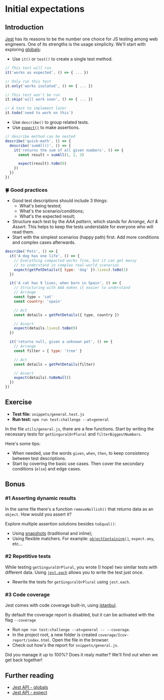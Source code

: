 # Initial expectations

## Introduction

[Jest](https://jestjs.io/) has its reasons to be the number one choice for JS testing among web engineers. One of its strengths is the usage simplicity.
We'll start with exploring [globals](https://jestjs.io/docs/en/api):

- Use `it()` or `test()` to create a single test method.

```js
// This test will run
it('works as expected', () => { ... })

// Only run this test
it.only('works isolated', () => { ... })

// This test won't be run
it.skip('will work soon', () => { ... })

// A test to implement later
it.todo('need to work on this')
```

- Use `describe()` to group related tests.
- Use [`expect()`](https://jestjs.io/docs/en/expect) to make assertions.

```js
// describe method can be nested
describe('quick-math', () => {
  describe('sumAll()', () => {
    it('returns the sum of all given numbers', () => {
      const result = sumAll(1, 2, 3)

      expect(result).toBe(6)
    })
  })
})
```

### 🍀 Good practices

- Good test descriptions should include 3 things:
  - What's being tested;
  - What's the scenario/conditions;
  - What's the expected result;
- Structure each test by the _AAA pattern_, which stands for _Arrange, Act & Assert_. This helps to keep the tests understable for everyone who will read them.
- Start with the simplest scenarios (happy path) first. Add more conditions and complex cases afterwards.

```js
describe('Pets', () => {
  it('A dog has one life', () => {
    // Everything compacted works fine, but it can get messy
    // to understand in complex real-world scenarios
    expect(getPetDetails({ type: 'dog' }).lives).toBe(1)
  })

  it('A cat has 9 lives, when born in Spain', () => {
    // Structuring with AAA makes it easier to understand
    // Arrange
    const type = 'cat'
    const country: 'spain'

    // Act
    const details = getPetDetails({ type, country })

    // Assert
    expect(details.lives).toBe(9)
  })

  it('returns null, given a unknown pet', () => {
    // Arrange
    const filter = { type: 'tree' }

    // Act
    const details = getPetDetails(filter)

    // Assert
    expect(details).toBeNull()
  })
})
```

## Exercise

- **Test file:** `snippets/general.test.js`
- **Run test:** `npm run test:challenge --at=general`

In the file `utils/general.js`, there are a few functions. Start by writing the necessary tests for `getSinguralOrPlural` and `filterBiggestNumbers`.

Here's some tips:

- When needed, use the words `given`, `when`, `then`, to keep consistency between test descriptions.
- Start by covering the basic use cases. Then cover the secondary conditions (`else`) and edge cases.

## Bonus

### #1 Asserting dynamic results

In the same file there's a function `removeNullish()` that returns data as an `object`. How would you assert it?

Explore multiple assertion solutions besides `toEqual()`:

- Using [snapshots](https://jestjs.io/docs/en/expect#tomatchsnapshotpropertymatchers-hint) (traditional and inline);
- Using flexible matchers. For example: [`objectContaining()`](https://jestjs.io/docs/en/expect#expectobjectcontainingobject), `expect.any`, etc...

### #2 Repetitive tests

While testing `getSinguralOrPlural`, you wrote (I hope) two similar tests with different data. Using [`jest.each`](https://jestjs.io/docs/en/api#testeachtablename-fn-timeout) allows you to write the test just once.

- Rewrite the tests for `getSinguralOrPlural` using `jest.each`.

### #3 Code coverage

Jest comes with code coverage built-in, using [istanbul](https://istanbul.js.org/).

By default the coverage report is disabled, but it can be activated with the flag `--coverage`

- Run `npm run test:challenge --at=general -- --coverage`.
- In the project root, a new folder is created `coverage/Icov-report/index.html`. Open the file in the browser.
- Check out how's the report for `snippets/general.js`.

Did you manage it up to 100%? Does it realy matter? We'll find out when we get back together!

## Further reading

- [Jest API - globals](https://jestjs.io/docs/en/api)
- [Jest API - expect](https://jestjs.io/docs/en/expect)
